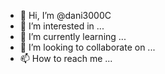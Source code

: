 - 👋 Hi, I’m @dani3000C
- 👀 I’m interested in ...
- 🌱 I’m currently learning ...
- 💞️ I’m looking to collaborate on ...
- 📫 How to reach me ...

<!---
dani3000C/dani3000C is a ✨ special ✨ repository because its `README.md` (this file) appears on your GitHub profile.
You can click the Preview link to take a look at your changes.
--->
